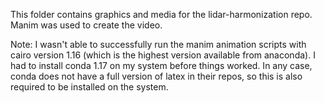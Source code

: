 This folder contains graphics and media for the lidar-harmonization repo. Manim was used to create the video. 

Note: I wasn't able to successfully run the manim animation scripts with cairo version 1.16 (which is the highest version available from anaconda). I had to install conda 1.17 on my system before things worked. In any case, conda does not have a full version of latex in their repos, so this is also required to be installed on the system.
